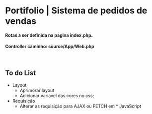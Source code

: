 # Portifolio | Sistema de pedidos de vendas

#### Rotas a ser definida na pagina index.php. 
#### Controller caminho:  source/App/Web.php 
&nbsp; 
## To do List


* Layout
  * Aprimorar layout
  * Adicionar variavel das cores no css;
* Requisição
  * Alterar as requisição para AJAX ou FETCH em * JavaScript
